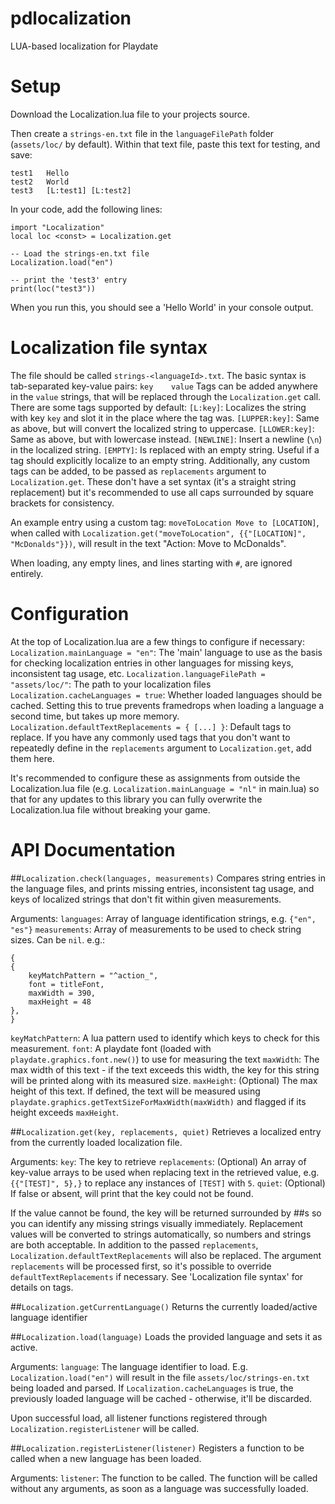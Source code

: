 # pdlocalization
LUA-based localization for Playdate

# Setup
Download the Localization.lua file to your projects source.

Then create a `strings-en.txt` file in the `languageFilePath` folder (`assets/loc/` by default). Within that text file, paste this text for testing, and save:
```
test1	Hello
test2	World
test3	[L:test1] [L:test2]
```

In your code, add the following lines:
```
import "Localization"
local loc <const> = Localization.get

-- Load the strings-en.txt file
Localization.load("en")

-- print the 'test3' entry
print(loc("test3"))
```
When you run this, you should see a 'Hello World' in your console output.

# Localization file syntax
The file should be called `strings-<languageId>.txt`.
The basic syntax is tab-separated key-value pairs:
`key	value`
Tags can be added anywhere in the `value` strings, that will be replaced through the `Localization.get` call.
There are some tags supported by default:
`[L:key]`: Localizes the string with key `key` and slot it in the place where the tag was.
`[LUPPER:key]`: Same as above, but will convert the localized string to uppercase.
`[LLOWER:key]`: Same as above, but with lowercase instead.
`[NEWLINE]`: Insert a newline (`\n`) in the localized string.
`[EMPTY]`: Is replaced with an empty string. Useful if a tag should explicitly localize to an empty string.
Additionally, any custom tags can be added, to be passed as `replacements` argument to `Localization.get`. These don't have a set syntax (it's a straight string replacement) but it's recommended to use all caps surrounded by square brackets for consistency.

An example entry using a custom tag:
`moveToLocation	Move to [LOCATION]`, when called with `Localization.get("moveToLocation", {{"[LOCATION]", "McDonalds"}})`, will result in the text "Action: Move to McDonalds".

When loading, any empty lines, and lines starting with `#`, are ignored entirely.

# Configuration
At the top of Localization.lua are a few things to configure if necessary:
`Localization.mainLanguage = "en"`: The 'main' language to use as the basis for checking localization entries in other languages for missing keys, inconsistent tag usage, etc.
`Localization.languageFilePath = "assets/loc/"`: The path to your localization files
`Localization.cacheLanguages = true`: Whether loaded languages should be cached. Setting this to true prevents framedrops when loading a language a second time, but takes up more memory.
`Localization.defaultTextReplacements = { [...] }`: Default tags to replace. If you have any commonly used tags that you don't want to repeatedly define in the `replacements` argument to `Localization.get`, add them here.

It's recommended to configure these as assignments from outside the Localization.lua file (e.g. `Localization.mainLanguage = "nl"` in main.lua) so that for any updates to this library you can fully overwrite the Localization.lua file without breaking your game.

# API Documentation

##`Localization.check(languages, measurements)`
Compares string entries in the language files, and prints missing entries, inconsistent tag usage, and keys of localized strings that don't fit within given measurements.

Arguments:
`languages`: Array of language identification strings, e.g. `{"en", "es"}`
`measurements`: Array of measurements to be used to check string sizes. Can be `nil`. e.g.:
```
{
{
	keyMatchPattern = "^action_",
	font = titleFont,
	maxWidth = 390,
	maxHeight = 48
},
}
```
`keyMatchPattern`: A lua pattern used to identify which keys to check for this measurement.
`font`: A playdate font (loaded with `playdate.graphics.font.new()`) to use for measuring the text
`maxWidth`: The max width of this text - if the text exceeds this width, the key for this string will be printed along with its measured size.
`maxHeight`: (Optional) The max height of this text. If defined, the text will be measured using `playdate.graphics.getTextSizeForMaxWidth(maxWidth)` and flagged if its height exceeds `maxHeight`.

##`Localization.get(key, replacements, quiet)`
Retrieves a localized entry from the currently loaded localization file.

Arguments:
`key`: The key to retrieve
`replacements`: (Optional) An array of key-value arrays to be used when replacing text in the retrieved value, e.g. `{{"[TEST]", 5},}` to replace any instances of `[TEST]` with `5`.
`quiet`: (Optional) If false or absent, will print that the key could not be found.

If the value cannot be found, the key will be returned surrounded by ##s so you can identify any missing strings visually immediately.
Replacement values will be converted to strings automatically, so numbers and strings are both acceptable.
In addition to the passed `replacements`, `Localization.defaultTextReplacements` will also be replaced. The argument `replacements` will be processed first, so it's possible to override `defaultTextReplacements` if necessary.
See 'Localization file syntax' for details on tags.

##`Localization.getCurrentLanguage()`
Returns the currently loaded/active language identifier

##`Localization.load(language)`
Loads the provided language and sets it as active.

Arguments:
`language`: The language identifier to load. E.g. `Localization.load("en")` will result in the file `assets/loc/strings-en.txt` being loaded and parsed. If `Localization.cacheLanguages` is true, the previously loaded language will be cached - otherwise, it'll be discarded.

Upon successful load, all listener functions registered through `Localization.registerListener` will be called.

##`Localization.registerListener(listener)`
Registers a function to be called when a new language has been loaded.

Arguments:
`listener`: The function to be called. The function will be called without any arguments, as soon as a language was successfully loaded.
